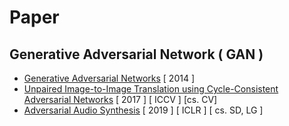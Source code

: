 # Paper


## Generative Adversarial Network ( GAN )
- [Generative Adversarial Networks](https://arxiv.org/abs/1406.2661) [ 2014 ]
- [Unpaired Image-to-Image Translation using Cycle-Consistent Adversarial Networks](https://arxiv.org/abs/1703.10593) [ 2017 ] [ ICCV ] [cs. CV]
- [Adversarial Audio Synthesis](https://arxiv.org/abs/1802.04208) [ 2019 ] [ ICLR ] [ cs. SD, LG ]
